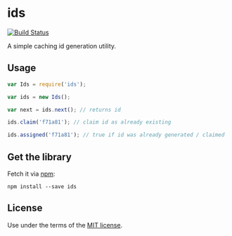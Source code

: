 # ids

[![Build Status](https://travis-ci.org/bpmn-io/ids.svg)](https://travis-ci.org/bpmn-io/ids)

A simple caching id generation utility.


## Usage

```javascript
var Ids = require('ids');

var ids = new Ids();

var next = ids.next(); // returns id

ids.claim('f71a81'); // claim id as already existing

ids.assigned('f71a81'); // true if id was already generated / claimed
```


## Get the library

Fetch it via [npm](http://npmjs.org):

```
npm install --save ids
```


## License

Use under the terms of the [MIT license](http://opensource.org/licenses/MIT).